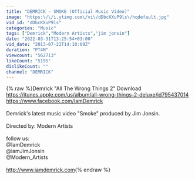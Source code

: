 ```yaml
---
title: "DEMRICK - SMOKE (Official Music Video)"
image: "https:\/\/i.ytimg.com\/vi\/dDbcKXuP9ls\/hqdefault.jpg"
vid_id: "dDbcKXuP9ls"
categories: "Music"
tags: ["Demrick","Modern Artists","jim jonsin"]
date: "2022-03-31T13:25:54+03:00"
vid_date: "2013-07-22T14:10:09Z"
duration: "PT4M"
viewcount: "562713"
likeCount: "5195"
dislikeCount: ""
channel: "DEMRICK"
---
```

{% raw %}Demrick &quot;All The Wrong Things 2&quot; Download <a rel="nofollow" target="blank" href="https://itunes.apple.com/us/album/all-wrong-things-2-deluxe/id795437014">https://itunes.apple.com/us/album/all-wrong-things-2-deluxe/id795437014</a><br /><a rel="nofollow" target="blank" href="https://www.facebook.com/IamDemrick">https://www.facebook.com/IamDemrick</a><br /><br />Demrick's latest music video &quot;Smoke&quot; produced by Jim Jonsin.<br /><br />Directed by: Modern Artists<br /><br />follow us:<br />@IamDemrick <br />@iamJimJonsin<br />@Modern_Artists<br /><br /><a rel="nofollow" target="blank" href="http://www.iamdemrick.com">http://www.iamdemrick.com</a>{% endraw %}
